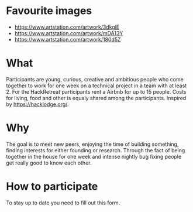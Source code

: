 # Favourite images
- https://www.artstation.com/artwork/3dkglE
- https://www.artstation.com/artwork/mDA13Y
- https://www.artstation.com/artwork/180d5Z

# What
Participants are young, curious, creative and ambitious people who come together to work for one week on a technical project in a team with at least 2. For the HackRetreat participants rent a Airbnb for up to 15 people. Costs for living, food and other is equaly shared among the participants. Inspired by https://hacklodge.org/.

# Why

The goal is to meet new peers, enjoying the time of building something, finding interests for either founding or research. Through the fact of being together in the house for one week and intense nightly bug fixing people get really good to know each other.

# How to participate

To stay up to date you need to fill out this form.